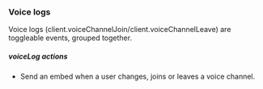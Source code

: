 ### Voice logs

Voice logs \(client.voiceChannelJoin/client.voiceChannelLeave\) are toggleable events, grouped together.

##### voiceLog actions

* Send an embed when a user changes, joins or leaves a voice channel.



